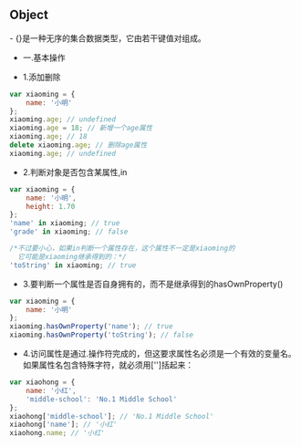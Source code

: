 <h2>Object</h2>
- {}是一种无序的集合数据类型，它由若干键值对组成。

* 一.基本操作

- 1.添加删除

```js
var xiaoming = {
    name: '小明'
};
xiaoming.age; // undefined
xiaoming.age = 18; // 新增一个age属性
xiaoming.age; // 18
delete xiaoming.age; // 删除age属性
xiaoming.age; // undefined

```

- 2.判断对象是否包含某属性,in

```js
var xiaoming = {
    name: '小明',
    height: 1.70
};
'name' in xiaoming; // true
'grade' in xiaoming; // false

/*不过要小心，如果in判断一个属性存在，这个属性不一定是xiaoming的
  它可能是xiaoming继承得到的：*/
'toString' in xiaoming; // true
```

- 3.要判断一个属性是否自身拥有的，而不是继承得到的hasOwnProperty()

```js
var xiaoming = {
    name: '小明'
};
xiaoming.hasOwnProperty('name'); // true
xiaoming.hasOwnProperty('toString'); // false
```

- 4.访问属性是通过.操作符完成的，但这要求属性名必须是一个有效的变量名。如果属性名包含特殊字符，就必须用['']括起来：

```js
var xiaohong = {
    name: '小红',
    'middle-school': 'No.1 Middle School'
};
xiaohong['middle-school']; // 'No.1 Middle School'
xiaohong['name']; // '小红'
xiaohong.name; // '小红'
```